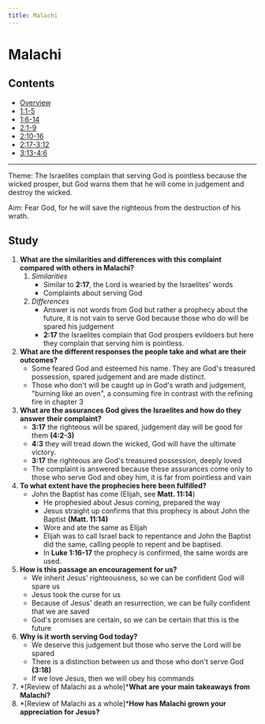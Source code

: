 ```yaml
---
title: Malachi
---
```

# Malachi

## Contents
* [Overview](README.md)
* [1:1-5](ch1v1-5.md)
* [1:6-14](ch1v6-14.md)
* [2:1-9](ch2v1-9.md)
* [2:10-16](ch2v10-16.md)
* [2:17-3:12](ch2v17-ch3v12.md)
* [3:13-4:6](ch3v13-ch4v6.md)

-----

Theme: The Israelites complain that serving God is pointless because the wicked
prosper, but God warns them that he will come in judgement and destroy the
wicked.

Aim: Fear God, for he will save the righteous from the destruction of his
wrath.

## Study

1. **What are the similarities and differences with this complaint compared**
   **with others in Malachi?**
   1. *Similarities*
       * Similar to **2:17**, the Lord is wearied by the Israelites' words
       * Complaints about serving God
   2. *Differences*
       * Answer is not words from God but rather a prophecy about the future,
         it is not vain to serve God because those who do will be spared his
         judgement
       * **2:17** the Israelites complain that God prospers evildoers but here
         they complain that serving him is pointless.
2. **What are the different responses the people take and what are their**
   **outcomes?**
    * Some feared God and esteemed his name. They are God's treasured
      possession, spared judgement and are made distinct.
    * Those who don't will be caught up in God's wrath and judgement, "burning
      like an oven", a consuming fire in contrast with the refining fire in
      chapter 3
3. **What are the assurances God gives the Israelites and how do they answer**
   **their complaint?**
    * **3:17** the righteous will be spared, judgement day will be good for
      them **(4:2-3)**
    * **4:3** they will tread down the wicked, God will have the ultimate
      victory.
    * **3:17** the righteous are God's treasured possession, deeply loved
    * The complaint is answered because these assurances come only to those who
      serve God and obey him, it is far from pointless and vain
4. **To what extent have the prophecies here been fulfilled?**
    * John the Baptist has come (Elijah, see **Matt. 11:14**)
        * He prophesied about Jesus coming, prepared the way
        * Jesus straight up confirms that this prophecy is about John the
          Baptist **(Matt. 11:14)**
        * Wore and ate the same as Elijah
        * Elijah was to call Israel back to repentance and John the Baptist did
          the same, calling people to repent and be baptised.
        * In **Luke 1:16-17** the prophecy is confirmed, the same words are
          used.
5. **How is this passage an encouragement for us?**
    * We inherit Jesus' righteousness, so we can be confident God will spare us
    * Jesus took the curse for us
    * Because of Jesus' death an resurrection, we can be fully confident that
      we are saved
    * God's promises are certain, so we can be certain that this is the future
6. **Why is it worth serving God today?**
    * We deserve this judgement but those who serve the Lord will be spared
    * There is a distinction between us and those who don't serve God
      **(3:18)**
    * If we love Jesus, then we will obey his commands
7. *[Review of Malachi as a whole]***What are your main takeaways from Malachi?**
8. *[Review of Malachi as a whole]***How has Malachi grown your appreciation**
   **for Jesus?**
